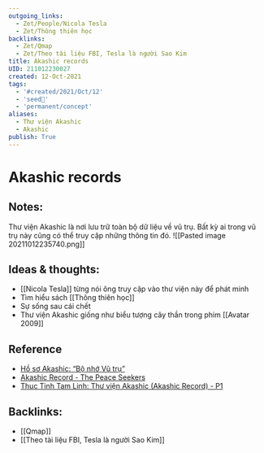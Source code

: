 ```yaml
---
outgoing_links:
  - Zet/People/Nicola Tesla
  - Zet/Thông thiên học
backlinks:
  - Zet/Qmap
  - Zet/Theo tài liệu FBI, Tesla là người Sao Kim
title: Akashic records
UID: 211012230027
created: 12-Oct-2021
tags:
  - '#created/2021/Oct/12'
  - 'seed🥜'
  - 'permanent/concept'
aliases:
  - Thư viện Akashic
  - Akashic
publish: True
---
```

# Akashic records

## Notes:
Thư viện Akashic là nơi lưu trữ toàn bộ dữ liệu về vũ trụ. Bất kỳ ai trong vũ trụ này cũng có thể truy cập những thông tin đó.
![[Pasted image 20211012235740.png]]

## Ideas & thoughts:
- [[Nicola Tesla]] từng nói ông truy cập vào thư viện này để phát minh
- Tìm hiểu sách [[Thông thiên học]]
- Sự sống sau cái chết
- Thư viện Akashic giống như biểu tượng cây thần trong phim [[Avatar 2009]]

## Reference
- [Hồ sơ Akashic: “Bộ nhớ Vũ trụ”](https://thienchualanh.com/chua-phan-loai/ho-so-akashic-bo-nho-vu-tru-luu-giu-tat-ca-su-kien-tung-xay-ra-cua-nhan-loai/)
- [Akashic Record - The Peace Seekers](http://www.thepeaceseekers.org/book_stories/akashic-record)
- [Thuc Tinh Tam Linh: Thư viện Akashic (Akashic Record) - P1](https://thuctinhtamlinh.blogspot.com/2014/07/thu-vien-akashic-akashic-record-p1.html)
## Backlinks:
- [[Qmap]]
- [[Theo tài liệu FBI, Tesla là người Sao Kim]]
